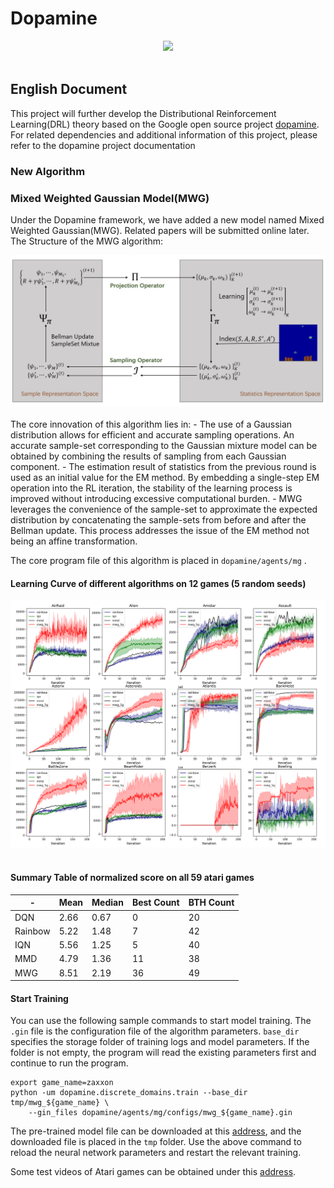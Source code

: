 # Dopamine
<div align="center">
  <img src="https://google.github.io/dopamine/images/dopamine_logo.png"><br><br>
</div>

## English Document
This project will further develop the Distributional Reinforcement Learning(DRL) theory based on the Google open source project [dopamine](https://github.com/google/dopamine). For related dependencies and additional information of this project, please refer to the dopamine project documentation

### New Algorithm
### Mixed Weighted Gaussian Model(MWG)
Under the Dopamine framework, we have added a new model named Mixed Weighted Gaussian(MWG). Related papers will be submitted online later.
The Structure of the MWG algorithm:
<div align="center">
  <img src="https://github.com/xiaojianyang820/Dopamine/blob/main/images/fig_1.jpg"><br><br>
</div>
The core innovation of this algorithm lies in:
- The use of a Gaussian distribution allows for efficient and accurate sampling operations. An accurate sample-set corresponding to the Gaussian mixture model can be obtained by combining the results of sampling from each Gaussian component.
- The estimation result of statistics from the previous round is used as an initial value for the EM method. By embedding a single-step EM operation into the RL iteration, the stability of the learning process is improved without introducing excessive computational burden.
- MWG leverages the convenience of the sample-set to approximate the expected distribution by concatenating the sample-sets from before and after the Bellman update. This process addresses the issue of the EM method not being an affine transformation.

The core program file of this algorithm is placed in `dopamine/agents/mg` .

#### Learning Curve of different algorithms on 12 games (5 random seeds)
<div align="center">
  <img src="https://github.com/xiaojianyang820/Dopamine/blob/main/images/the learning curve of different algorithms.png"><br><br>
</div>

#### Summary Table of normalized score on all 59 atari games

| - | Mean | Median | Best Count | BTH Count |
|---|------|--------|------------|-----------|
| DQN     | 2.66 | 0.67 | 0  | 20 |
| Rainbow | 5.22 | 1.48 | 7  | 42 |
| IQN     | 5.56 | 1.25 | 5  | 40 |
| MMD     | 4.79 | 1.36 | 11 | 38 |
| MWG     | 8.51 | 2.19 | 36 | 49 |

#### Start Training
You can use the following sample commands to start model training. The `.gin` file is the configuration file of the algorithm parameters.
`base_dir` specifies the storage folder of training logs and model parameters. If the folder is not empty, the program will read the existing parameters first and continue to run the program.
    
    export game_name=zaxxon
    python -um dopamine.discrete_domains.train --base_dir tmp/mwg_${game_name} \
        --gin_files dopamine/agents/mg/configs/mwg_${game_name}.gin
	
The pre-trained model file can be downloaded at this [address](https://drive.google.com/drive/folders/10CQRcEaEDCmOuM9Nh-gLtkF0w59hQJiq?usp=sharing), and the downloaded file is placed in the `tmp` folder. Use the above command to reload the neural network parameters and restart the relevant training.

Some test videos of Atari games can be obtained under this [address](https://www.youtube.com/watch?v=HylLIiSdnFA&list=PLLx_dwVwxN9XK36QVFVKTxzqCTXgDF-bE).

